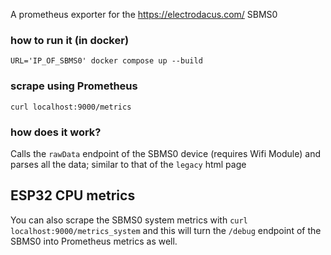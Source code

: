 A prometheus exporter for the https://electrodacus.com/ SBMS0

### how to run it (in docker)

```shell
URL='IP_OF_SBMS0' docker compose up --build
```

### scrape using Prometheus

```shell
curl localhost:9000/metrics
```

### how does it work?

Calls the `rawData` endpoint of the SBMS0 device (requires Wifi Module)
and parses all the data; similar to that of the `legacy` html page


## ESP32 CPU metrics

You can also scrape the SBMS0 system metrics with
`curl localhost:9000/metrics_system` and this will turn the `/debug` endpoint
of the SBMS0 into Prometheus metrics as well.

